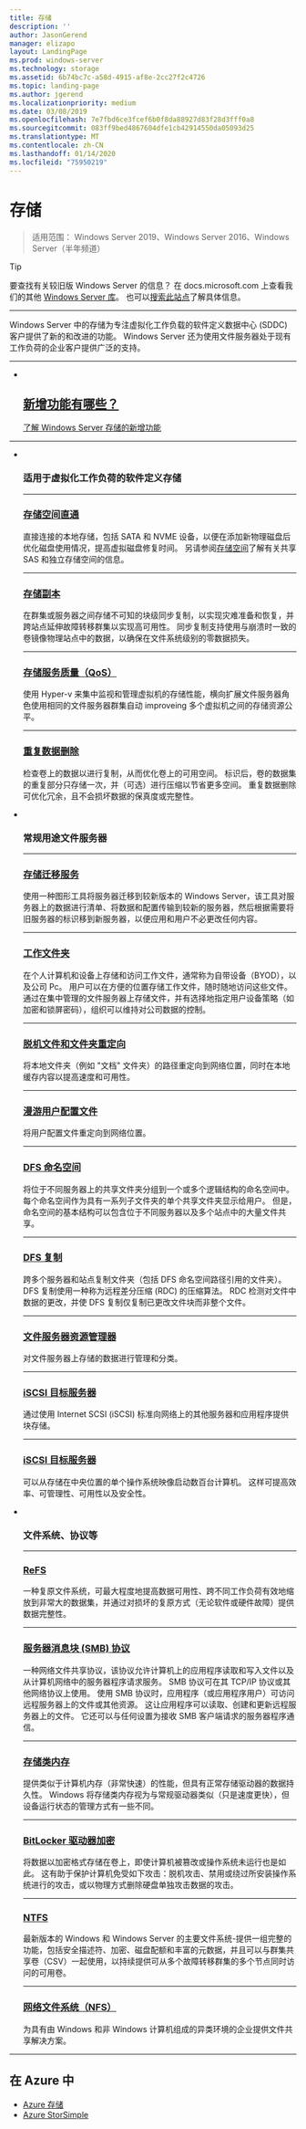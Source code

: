 ```yaml
---
title: 存储
description: ''
author: JasonGerend
manager: elizapo
layout: LandingPage
ms.prod: windows-server
ms.technology: storage
ms.assetid: 6b74bc7c-a58d-4915-af8e-2cc27f2c4726
ms.topic: landing-page
ms.author: jgerend
ms.localizationpriority: medium
ms.date: 03/08/2019
ms.openlocfilehash: 7e7fbd6ce3fcef6b0f8da88927d83f28d3fff0a8
ms.sourcegitcommit: 083ff9bed4867604dfe1cb42914550da05093d25
ms.translationtype: MT
ms.contentlocale: zh-CN
ms.lasthandoff: 01/14/2020
ms.locfileid: "75950219"
---
```

# <a name="storage"></a>存储

>适用范围： Windows Server 2019、Windows Server 2016、Windows Server（半年频道）

>[!TIP]
> 要查找有关较旧版 Windows Server 的信息？ 在 docs.microsoft.com 上查看我们的其他 [Windows Server 库](/previous-versions/windows/)。 也可以[搜索此站点](https://docs.microsoft.com/search/index?search=Windows+Server&dataSource=previousVersions)了解具体信息。

<hr />
Windows Server 中的存储为专注虚拟化工作负载的软件定义数据中心 (SDDC) 客户提供了新的和改进的功能。 Windows Server 还为使用文件服务器处于现有工作负荷的企业客户提供广泛的支持。

<hr />
<ul class="cardsF panelContent">
<li>
 <a href="whats-new-in-storage.md">
                            <div class="cardSize">
                                <div class="cardPadding">
                                    <div class="card">
                                        <div class="cardImageOuter">
                                            <div class="cardImage">
                                                <img src="../media/i-whats-new.svg" alt="" />
                                            </div>
                                        </div>
                                        <div class="cardText">
                                            <h2>新增功能有哪些？</h2>
                                            <p>了解 Windows Server 存储的新增功能</p>
                                        </div>
                                    </div>
                                </div>
                            </div>
                          </a>
                        </li>
</ul>
<hr />
<ul class="cardsF panelContent">
<li>
        <div class="cardSize">
            <div class="cardPadding">
                <div class="card">
                    <div class="cardImageOuter">
                        <div class="cardImage">
                            <img src="../media/i-store.svg" alt="" />
                        </div>
                    </div>
                    <div class="cardText">
                        <h3>适用于虚拟化工作负荷的软件定义存储</h3>
<HR />
                        <p><h3><a href="storage-spaces/storage-spaces-direct-overview.md">存储空间直通</a></h3> 直接连接的本地存储，包括 SATA 和 NVME 设备，以便在添加新物理磁盘后优化磁盘使用情况，提高虚拟磁盘修复时间。 另请参阅<a href="storage-spaces/overview.md">存储空间</a>了解有关共享 SAS 和独立存储空间的信息。</p>
<HR />
                        <p><h3><a href="storage-replica/storage-replica-overview.md">存储副本</a></h3> 在群集或服务器之间存储不可知的块级同步复制，以实现灾难准备和恢复，并跨站点延伸故障转移群集以实现高可用性。 同步复制支持使用与崩溃时一致的卷镜像物理站点中的数据，以确保在文件系统级别的零数据损失。</p>
<HR />
                        <p><h3><a href="storage-qos/storage-qos-overview.md">存储服务质量（QoS）</a></h3> 使用 Hyper-v 来集中监视和管理虚拟机的存储性能，横向扩展文件服务器角色使用相同的文件服务器群集自动 improveing 多个虚拟机之间的存储资源公平。</p>
<HR />
                        <p><h3><a href="data-deduplication/overview.md">重复数据删除</a></h3> 检查卷上的数据以进行复制，从而优化卷上的可用空间。 标识后，卷的数据集的重复部分只存储一次，并（可选）进行压缩以节省更多空间。 重复数据删除可优化冗余，且不会损坏数据的保真度或完整性。</p>
                    </div>
                </div>
            </div>
        </div>
    </li>
<li>
        <div class="cardSize">
            <div class="cardPadding">
                <div class="card">
                    <div class="cardImageOuter">
                        <div class="cardImage">
                            <img src="../media/i-store.svg" alt="" />
                        </div>
                    </div>
                    <div class="cardText">
                        <h3>常规用途文件服务器</h3>
<HR />
                        <p><h3><a href="storage-migration-service/overview.md">存储迁移服务</a></h3>使用一种图形工具将服务器迁移到较新版本的 Windows Server，该工具对服务器上的数据进行清单、将数据和配置传输到较新的服务器，然后根据需要将旧服务器的标识移到新服务器，以便应用和用户不必更改任何内容。</p>
<HR />
                        <p><h3><a href="work-folders/work-folders-overview.md">工作文件夹</a></h3> 在个人计算机和设备上存储和访问工作文件，通常称为自带设备（BYOD），以及公司 Pc。 用户可以在方便的位置存储工作文件，随时随地访问这些文件。 通过在集中管理的文件服务器上存储文件，并有选择地指定用户设备策略（如加密和锁屏密码），组织可以维持对公司数据的控制。</p>
<HR />
                        <p><h3><a href="folder-redirection/folder-redirection-rup-overview.md">脱机文件和文件夹重定向</a></h3> 将本地文件夹（例如 "文档" 文件夹）的路径重定向到网络位置，同时在本地缓存内容以提高速度和可用性。</p>
<HR />
                        <p><h3><a href="folder-redirection/deploy-roaming-user-profiles.md">漫游用户配置文件</a></h3> 将用户配置文件重定向到网络位置。</p>
<HR />
                        <p><h3><a href="dfs-namespaces/dfs-overview.md">DFS 命名空间</a></h3> 将位于不同服务器上的共享文件夹分组到一个或多个逻辑结构的命名空间中。 每个命名空间作为具有一系列子文件夹的单个共享文件夹显示给用户。 但是，命名空间的基本结构可以包含位于不同服务器以及多个站点中的大量文件共享。</p>
<HR />
                        <p><h3><a href="dfs-replication/dfsr-overview.md">DFS 复制</a></h3> 跨多个服务器和站点复制文件夹（包括 DFS 命名空间路径引用的文件夹）。 DFS 复制使用一种称为远程差分压缩 (RDC) 的压缩算法。 RDC 检测对文件中数据的更改，并使 DFS 复制仅复制已更改文件块而非整个文件。</p>
<HR />
                        <p><h3><a href="fsrm/fsrm-overview.md">文件服务器资源管理器</a></h3> 对文件服务器上存储的数据进行管理和分类。<p>
<HR />
                        <p><h3><a href="iscsi/iscsi-target-server.md">iSCSI 目标服务器</a></h3> 通过使用 Internet SCSI (iSCSI) 标准向网络上的其他服务器和应用程序提供块存储。</p>
<HR />
                       <p><h3><a href="iscsi/iscsi-boot-overview.md">iSCSI 目标服务器</a></h3> 可以从存储在中央位置的单个操作系统映像启动数百台计算机。 这样可提高效率、可管理性、可用性以及安全性。</p>
                    </div>
                </div>
            </div>
        </div>
    </li>
<li>
        <div class="cardSize">
            <div class="cardPadding">
                <div class="card">
                    <div class="cardImageOuter">
                        <div class="cardImage">
                            <img src="../media/i-store.svg" alt="" />
                        </div>
                    </div>
                    <div class="cardText">
                        <h3>文件系统、协议等</h3>
<HR />
                        <p><h3><a href="refs/refs-overview.md">ReFS</a></h3> 一种复原文件系统，可最大程度地提高数据可用性、跨不同工作负荷有效地缩放到非常大的数据集，并通过对损坏的复原方式（无论软件或硬件故障）提供数据完整性。<p>
<HR />
                        <p><h3><a href="file-server/file-server-smb-overview.md">服务器消息块 (SMB) 协议</a></h3> 一种网络文件共享协议，该协议允许计算机上的应用程序读取和写入文件以及从计算机网络中的服务器程序请求服务。 SMB 协议可在其 TCP/IP 协议或其他网络协议上使用。 使用 SMB 协议时，应用程序（或应用程序用户）可访问远程服务器上的文件或其他资源。 这让应用程序可以读取、创建和更新远程服务器上的文件。 它还可以与任何设置为接收 SMB 客户端请求的服务器程序通信。<p>
<HR />
                        <p><h3><a href="storage-spaces/Storage-class-memory-health.md">存储类内存</a></h3> 提供类似于计算机内存（非常快速）的性能，但具有正常存储驱动器的数据持久性。 Windows 将存储类内存视为与常规驱动器类似（只是速度更快），但设备运行状态的管理方式有一些不同。<p>
<HR />
                        <p><h3><a href="https://technet.microsoft.com/library/cc766295(v=ws.10).aspx">BitLocker 驱动器加密</a></h3> 将数据以加密格式存储在卷上，即使计算机被篡改或操作系统未运行也是如此。 这有助于保护计算机免受如下攻击：脱机攻击、禁用或绕过所安装操作系统进行的攻击，或以物理方式删除硬盘单独攻击数据的攻击。<p>
<HR />
                        <p><h3><a href="https://technet.microsoft.com/library/dn466522(v=ws.11).aspx">NTFS</a></h3> 最新版本的 Windows 和 Windows Server 的主要文件系统-提供一组完整的功能，包括安全描述符、加密、磁盘配额和丰富的元数据，并且可以与群集共享卷（CSV）一起使用，以持续提供可从多个故障转移群集的多个节点同时访问的可用卷。<p>
<HR />
                        <p><h3><a href="https://technet.microsoft.com/library/jj592688(v=ws.11).aspx">网络文件系统（NFS）</a></h3> 为具有由 Windows 和非 Windows 计算机组成的异类环境的企业提供文件共享解决方案。<p>
                    </div>
                </div>
            </div>
        </div>
    </li>
</ul>

---


## <a name="in-azure"></a>在 Azure 中

* [Azure 存储](https://azure.microsoft.com/documentation/services/storage/)
* [Azure StorSimple](https://www.microsoft.com/cloud-platform/azure-storsimple)

